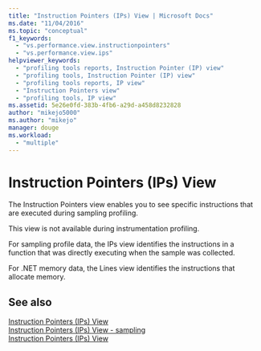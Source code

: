 ```yaml
---
title: "Instruction Pointers (IPs) View | Microsoft Docs"
ms.date: "11/04/2016"
ms.topic: "conceptual"
f1_keywords: 
  - "vs.performance.view.instructionpointers"
  - "vs.performance.view.ips"
helpviewer_keywords: 
  - "profiling tools reports, Instruction Pointer (IP) view"
  - "profiling tools, Instruction Pointer (IP) view"
  - "profiling tools reports, IP view"
  - "Instruction Pointers view"
  - "profiling tools, IP view"
ms.assetid: 5e26e0fd-383b-4fb6-a29d-a458d8232828
author: "mikejo5000"
ms.author: "mikejo"
manager: douge
ms.workload: 
  - "multiple"
---
```

# Instruction Pointers (IPs) View
The Instruction Pointers view enables you to see specific instructions that are executed during sampling profiling.  
  
 This view is not available during instrumentation profiling.  
  
 For sampling profile data, the IPs view identifies the instructions in a function that was directly executing when the sample was collected.  
  
 For .NET memory data, the Lines view identifies the instructions that allocate memory.  
  
## See also  
 [Instruction Pointers (IPs) View](../profiling/instruction-pointers-ips-view-sampling-data.md)   
 [Instruction Pointers (IPs) View - sampling](../profiling/instruction-pointers-ips-view-dotnet-memory-sampling-data.md)   
 [Instruction Pointers (IPs) View](../profiling/instruction-pointers-ips-view-contention-data.md)